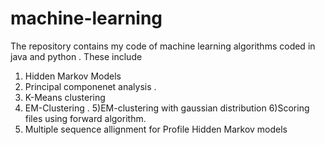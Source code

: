 # machine-learning
The repository contains my code of machine learning algorithms coded in java and python . 
These include 
1) Hidden Markov Models 
2) Principal componenet analysis . 
3) K-Means clustering 
4) EM-Clustering . 
5)EM-clustering with gaussian distribution 
6)Scoring files  using forward algorithm. 
7) Multiple sequence allignment for Profile Hidden Markov models 
